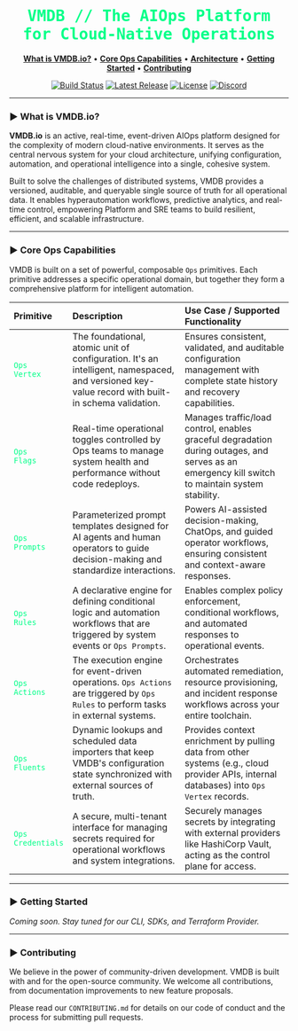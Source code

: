 <div align="center">
  <picture>
    <source media="(prefers-color-scheme: dark)" srcset="logo.png">
    <source media="(prefers-color-scheme: light)" srcset="logo.png">
  </picture>
</div>

<h1 align="center" style="color:#00ff88; font-family:monospace; font-weight:bold;">VMDB // The AIOps Platform for Cloud-Native Operations</h1>

<p align="center">
  <a href="#-what-is-vmdbio"><strong>What is VMDB.io?</strong></a> •
  <a href="#-core-ops-capabilities"><strong>Core Ops Capabilities</strong></a> •
  <a href="#-architecture"><strong>Architecture</strong></a> •
  <a href="#-getting-started"><strong>Getting Started</strong></a> •
  <a href="#-contributing"><strong>Contributing</strong></a>
</p>

<p align="center">
  <a href="https://github.com/vmdb-io/vmdb/actions"><img src="https://img.shields.io/github/actions/workflow/status/vmdb-io/vmdb/ci.yml?branch=main&style=for-the-badge&logo=github&color=00ff88&labelColor=1a1a1a" alt="Build Status"></a>
  <a href="https://github.com/vmdb-io/vmdb/releases"><img src="https://img.shields.io/github/v/release/vmdb-io/vmdb?style=for-the-badge&color=00ff88&labelColor=1a1a1a" alt="Latest Release"></a>
  <a href="https://github.com/vmdb-io/vmdb/blob/main/LICENSE"><img src="https://img.shields.io/github/license/vmdb-io/vmdb?style=for-the-badge&color=00ff88&labelColor=1a1a1a" alt="License"></a>
  <a href="https://discord.gg/vmdb"><img src="https://img.shields.io/discord/123456789?label=Discord&logo=discord&style=for-the-badge&color=00ff88&labelColor=1a1a1a" alt="Discord"></a>
</p>

---

### ► What is VMDB.io?

**VMDB.io** is an active, real-time, event-driven AIOps platform designed for the complexity of modern cloud-native environments. It serves as the central nervous system for your cloud architecture, unifying configuration, automation, and operational intelligence into a single, cohesive system.

Built to solve the challenges of distributed systems, VMDB provides a versioned, auditable, and queryable single source of truth for all operational data. It enables hyperautomation workflows, predictive analytics, and real-time control, empowering Platform and SRE teams to build resilient, efficient, and scalable infrastructure.

---

### ► Core Ops Capabilities

VMDB is built on a set of powerful, composable `Ops` primitives. Each primitive addresses a specific operational domain, but together they form a comprehensive platform for intelligent automation.

| Primitive | Description | Use Case / Supported Functionality |
| :--- | :--- | :--- |
| <code style="color:#00ff88;">Ops Vertex</code> | The foundational, atomic unit of configuration. It's an intelligent, namespaced, and versioned key-value record with built-in schema validation. | Ensures consistent, validated, and auditable configuration management with complete state history and recovery capabilities. |
| <code style="color:#00ff88;">Ops Flags</code> | Real-time operational toggles controlled by Ops teams to manage system health and performance without code redeploys. | Manages traffic/load control, enables graceful degradation during outages, and serves as an emergency kill switch to maintain system stability. |
| <code style="color:#00ff88;">Ops Prompts</code> | Parameterized prompt templates designed for AI agents and human operators to guide decision-making and standardize interactions. | Powers AI-assisted decision-making, ChatOps, and guided operator workflows, ensuring consistent and context-aware responses. |
| <code style="color:#00ff88;">Ops Rules</code> | A declarative engine for defining conditional logic and automation workflows that are triggered by system events or `Ops Prompts`. | Enables complex policy enforcement, conditional workflows, and automated responses to operational events. |
| <code style="color:#00ff88;">Ops Actions</code> | The execution engine for event-driven operations. `Ops Actions` are triggered by `Ops Rules` to perform tasks in external systems. | Orchestrates automated remediation, resource provisioning, and incident response workflows across your entire toolchain. |
| <code style="color:#00ff88;">Ops Fluents</code> | Dynamic lookups and scheduled data importers that keep VMDB's configuration state synchronized with external sources of truth. | Provides context enrichment by pulling data from other systems (e.g., cloud provider APIs, internal databases) into `Ops Vertex` records. |
| <code style="color:#00ff88;">Ops Credentials</code> | A secure, multi-tenant interface for managing secrets required for operational workflows and system integrations. | Securely manages secrets by integrating with external providers like HashiCorp Vault, acting as the control plane for access. |


---

### ► Getting Started

*Coming soon. Stay tuned for our CLI, SDKs, and Terraform Provider.*

---

### ► Contributing

We believe in the power of community-driven development. VMDB is built with and for the open-source community. We welcome all contributions, from documentation improvements to new feature proposals.

Please read our `CONTRIBUTING.md` for details on our code of conduct and the process for submitting pull requests.
